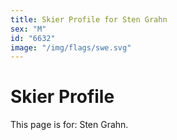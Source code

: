 ```yaml
---
title: Skier Profile for Sten Grahn
sex: "M"
id: "6632"
image: "/img/flags/swe.svg" 
---
```


# Skier Profile

This page is for: Sten Grahn.
    